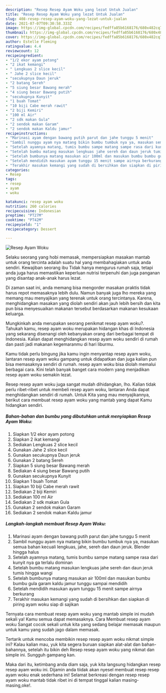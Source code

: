 ```yaml
---
description: "Resep Resep Ayam Woku yang lezat Untuk Jualan"
title: "Resep Resep Ayam Woku yang lezat Untuk Jualan"
slug: 408-resep-resep-ayam-woku-yang-lezat-untuk-jualan
date: 2021-07-07T09:30:58.333Z
image: https://img-global.cpcdn.com/recipes/fedffa85b6168176/680x482cq70/resep-ayam-woku-foto-resep-utama.jpg
thumbnail: https://img-global.cpcdn.com/recipes/fedffa85b6168176/680x482cq70/resep-ayam-woku-foto-resep-utama.jpg
cover: https://img-global.cpcdn.com/recipes/fedffa85b6168176/680x482cq70/resep-ayam-woku-foto-resep-utama.jpg
author: Estelle Fleming
ratingvalue: 4.4
reviewcount: 12
recipeingredient:
- "1/2 ekor ayam potong"
- "2 ikat kemangi"
- " Lengkuas 2 slice kecil"
- " Jahe 2 slice kecil"
- "secukupnya Daun jeruk"
- "2 batang Sereh"
- "5 siung besar Bawang merah"
- "4 siung besar Bawang putih"
- "secukupnya Kunyit"
- "1 buah Tomat"
- "10 biji Cabe merah rawit"
- "2 biji Kemiri"
- "100 ml Air"
- "2 sdk makan Gula"
- "2 sendok makan Garam"
- "2 sendok makan Kaldu jamur"
recipeinstructions:
- "Marinasi ayam dengan bawang putih parut dan jahe tunggu 5 menit"
- "Sambil nunggu ayam nya matang bikin bumbu tumbuk nya ya, masukan semua bahan kecuali lengkuas, jahe, sereh dan daun jeruk. Blender hingga halus"
- "Setelah ayamnya matang, tumis bumbu sampe matang sampe rasa dari kunyit nya ga terlalu dominan"
- "Setelah bumbu matang masukan lengkuas jahe sereh dan daun jeruk tumis hingga wangi"
- "Setelah bumbunya matang masukan air 100ml dan masukan bumbu bumbu gula garam kaldu jamur tunggu sampai mendidih"
- "Setelah mendidih masukan ayam tunggu 15 menit sampe airnya berkurang"
- "Terakhir masukan kemangi yang sudah di bersihkan dan siapkan di piring ayam woku siap di sajikan"
categories:
- Resep
tags:
- resep
- ayam
- woku

katakunci: resep ayam woku 
nutrition: 260 calories
recipecuisine: Indonesian
preptime: "PT27M"
cooktime: "PT42M"
recipeyield: "1"
recipecategory: Dessert

---
```



![Resep Ayam Woku](https://img-global.cpcdn.com/recipes/fedffa85b6168176/680x482cq70/resep-ayam-woku-foto-resep-utama.jpg)

Selaku seorang yang hobi memasak, mempersiapkan masakan mantab untuk orang tercinta adalah suatu hal yang membahagiakan untuk anda sendiri. Kewajiban seorang ibu Tidak hanya mengurus rumah saja, tetapi anda juga harus memastikan keperluan nutrisi terpenuhi dan juga panganan yang disantap anak-anak harus lezat.

Di zaman  saat ini, anda memang bisa mengorder masakan praktis tidak harus repot memasaknya lebih dulu. Namun banyak juga lho mereka yang memang mau menyajikan yang terenak untuk orang tercintanya. Karena, menghidangkan masakan yang diolah sendiri akan jauh lebih bersih dan kita pun bisa menyesuaikan makanan tersebut berdasarkan makanan kesukaan keluarga. 



Mungkinkah anda merupakan seorang penikmat resep ayam woku?. Tahukah kamu, resep ayam woku merupakan hidangan khas di Indonesia yang sekarang disenangi oleh kebanyakan orang dari berbagai tempat di Indonesia. Kalian dapat menghidangkan resep ayam woku sendiri di rumah dan pasti jadi makanan kegemaranmu di hari liburmu.

Kamu tidak perlu bingung jika kamu ingin menyantap resep ayam woku, lantaran resep ayam woku gampang untuk didapatkan dan juga kalian pun bisa memasaknya sendiri di rumah. resep ayam woku bisa diolah memalui berbagai cara. Kini telah banyak banget cara modern yang menjadikan resep ayam woku semakin lezat.

Resep resep ayam woku juga sangat mudah dihidangkan, lho. Kalian tidak perlu ribet-ribet untuk membeli resep ayam woku, lantaran Anda dapat menghidangkan sendiri di rumah. Untuk Kita yang mau menyajikannya, berikut cara membuat resep ayam woku yang mantab yang dapat Kamu hidangkan sendiri.

<!--inarticleads1-->

##### Bahan-bahan dan bumbu yang dibutuhkan untuk menyiapkan Resep Ayam Woku:

1. Siapkan 1/2 ekor ayam potong
1. Siapkan 2 ikat kemangi
1. Sediakan  Lengkuas 2 slice kecil
1. Gunakan  Jahe 2 slice kecil
1. Gunakan secukupnya Daun jeruk
1. Gunakan 2 batang Sereh
1. Siapkan 5 siung besar Bawang merah
1. Sediakan 4 siung besar Bawang putih
1. Gunakan secukupnya Kunyit
1. Siapkan 1 buah Tomat
1. Siapkan 10 biji Cabe merah rawit
1. Sediakan 2 biji Kemiri
1. Sediakan 100 ml Air
1. Sediakan 2 sdk makan Gula
1. Gunakan 2 sendok makan Garam
1. Sediakan 2 sendok makan Kaldu jamur




<!--inarticleads2-->

##### Langkah-langkah membuat Resep Ayam Woku:

1. Marinasi ayam dengan bawang putih parut dan jahe tunggu 5 menit
1. Sambil nunggu ayam nya matang bikin bumbu tumbuk nya ya, masukan semua bahan kecuali lengkuas, jahe, sereh dan daun jeruk. Blender hingga halus
1. Setelah ayamnya matang, tumis bumbu sampe matang sampe rasa dari kunyit nya ga terlalu dominan
1. Setelah bumbu matang masukan lengkuas jahe sereh dan daun jeruk tumis hingga wangi
1. Setelah bumbunya matang masukan air 100ml dan masukan bumbu bumbu gula garam kaldu jamur tunggu sampai mendidih
1. Setelah mendidih masukan ayam tunggu 15 menit sampe airnya berkurang
1. Terakhir masukan kemangi yang sudah di bersihkan dan siapkan di piring ayam woku siap di sajikan




Ternyata cara membuat resep ayam woku yang mantab simple ini mudah sekali ya! Kamu semua dapat memasaknya. Cara Membuat resep ayam woku Sangat cocok sekali untuk kita yang sedang belajar memasak maupun untuk kamu yang sudah jago dalam memasak.

Tertarik untuk mencoba membikin resep resep ayam woku nikmat simple ini? Kalau kalian mau, yuk kita segera buruan siapkan alat-alat dan bahan-bahannya, setelah itu bikin deh Resep resep ayam woku yang nikmat dan simple ini. Sungguh gampang kan. 

Maka dari itu, ketimbang anda diam saja, yuk kita langsung hidangkan resep resep ayam woku ini. Dijamin anda tiidak akan nyesel membuat resep resep ayam woku enak sederhana ini! Selamat berkreasi dengan resep resep ayam woku mantab tidak ribet ini di tempat tinggal kalian masing-masing,oke!.

